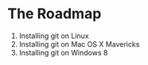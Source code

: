# The Roadmap

1. Installing git on Linux
1. Installing git on Mac OS X Mavericks
1. Installing git on Windows 8